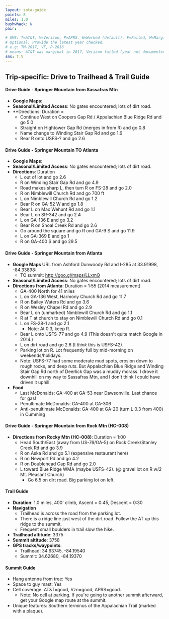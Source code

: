 ```yaml
---
layout: sota-guide
points: 8
miles: 1.0
bushwhack: N
pair: 

# SMS: T=AT&T, V=Verizon, P=APRS. W=Worked (default), F=Failed, M=Marginal (some failed).
# Optional: Provide the latest year checked.
# e.g: TM-2017, VF, P-2016
# means: AT&T was marginal in 2017, Verizon failed (year not documented), APRS worked in 2016.
sms: T,V
---
```

Trip-specific: Drive to Trailhead & Trail Guide
--------------------------------------------------------
#### Drive Guide - Springer Mountain from Sassafras Mtn

* **Google Maps**: 
* **Seasonal/Limited Access**: No gates encountered; lots of dirt road.
* **Directions: Duration = 
    * Continue West on Coopers Gap Rd / Appalachian Blue Ridge Rd and go 5.0
    * Straight on Hightower Gap Rd (merges in from R) and go 0.8
    * Name change to Winding Stair Gap Rd and go 1.6
    * Bear R onto USFS-? and go 2.6

#### Drive Guide - Springer Mountain TO Atlanta

* **Google Maps**: 
* **Seasonal/Limited Access**: No gates encountered; lots of dirt road.
* **Directions**: Duration 
    * L out of lot and go 2.6
    * R on Winding Stair Gap Rd and go 4.9
    * Road makes sharp L, then turn R on FS-28 and go 2.0
    * R on Nimblewill Church Rd and go 700 ft
    * L on Nimblewill Church Rd and go 1.2
    * Bear R on GA-52 W and go 1.8
    * Bear L on Max Wehunt Rd and go 1.1
    * Bear L on SR-342 and go 2.4
    * L on GA-136 E and go 3.2
    * Bear R on Shoal Creek Rd and go 2.6
    * Go around the square and go R ond GA-9 S and go 11.9
    * L on GA-369 E and go 1
    * R on GA-400 S and go 29.5

#### Drive Guide - Springer Mountain from Atlanta

* **Google Maps** URL from Ashford Dunwoody Rd and I-285 at 33.91998, -84.33898: 
    * TO summit: http://goo.gl/maps/LLxmQ
* **Seasonal/Limited Access**: No gates encountered; lots of dirt road.
* **Directions from Atlanta**: Duration = 1:55 (2014 measurement)
    * GA-400 North for 41 miles
    * L on GA-136 West, Harmony Church Rd and go 11.7
    * R on Bailey Waters Rd and go 3.6
    * R on Wesley Chapel Rd and go 2.9
    * Bear L on (unmarked) Nimblewill Church Rd and go 1.1
    * R at T at church to stay on Nimblewill Church Rd and go 0.1 
    * L on FS-28-1 and go 2.1
        * Note: At 0.3, keep R.
    * Bear L onto USFS-77 and go 4.9  (This doesn't quite match Google in 2014.)
    * L on dirt road and go 2.6 (I *think* this is USFS-42).
    * Parking lot on R.  Lot frequently full by mid-morning on weekends/holidays.
    * Note: USFS-77 had some moderate mud spots, erosion down to rough rocks, and deep ruts. But Appalachian Blue Ridge and Winding Stair Gap Rd north of Deerlick Gap was a muddy morass.  I drove it downhill on my way to Sassafras Mtn, and I don't think I could have driven it uphill.
* **Food**
    * Last McDonalds: GA-400 at GA-53 near Dawsonville.  Last chance for gas!
    * Penultimate McDonalds: GA-400 at GA-306
    * Anti-penultimate McDonalds: GA-400 at GA-20 (turn L 0.3 from 400) in Cumming

#### Drive Guide - Springer Mountain from Rock Mtn (HC-008)
* **Directions from Rocky Mtn (HC-008)**: Duration = 1:00
    * Head South/East (away from US-76/GA-5) on Rock Creek/Stanley Creek Rd and go 3.9
    * R on Aska Rd and go 5.1 (expensive restaurant here)
    * R on Newport Rd and go 4.2
    * R on Doublehead Gap Rd and go 2.0
    * L toward Blue Ridge WMA (maybe USFS-42).  (@ gravel lot on R w/2 Mt. Pleasant Church)
        * Go 6.5 on dirt road.  Big parking lot on left.

#### Trail Guide

* **Duration**: 1.0 miles, 400' climb, Ascent = 0:45, Descent = 0:30
* **Navigation**
    * Trailhead is across the road from the parking lot.
    * There is a ridge line just west of the dirt road.  Follow the AT up this ridge to the summit.
    * Frequent small boulders in trail slow the hike.
* **Trailhead altitude**: 3375
* **Summit altitude**: 3758
* **GPS tracks/waypoints**:
    * Trailhead: 34.63745, -84.19540
    * Summit: 34.62680, -84.19370
    
#### Summit Guide

* Hang antenna from tree: Yes
* Space to guy mast: Yes
* Cell coverage: AT&T=good, Vzn=good, APRS=good.
    * Note: No cell at parking.  If you're going to another summit afterward, get your Google map route at the summit.
* Unique features: Southern terminus of the Appalachian Trail (marked with a plaque).
